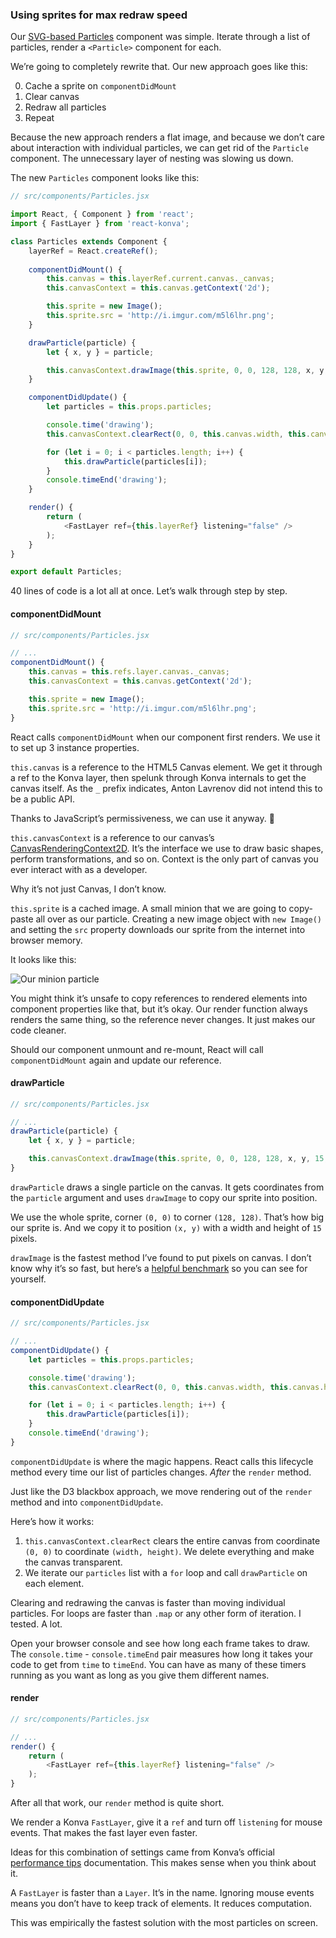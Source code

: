 
### Using sprites for max redraw speed

Our [SVG-based Particles](#svg-particles) component was simple. Iterate
through a list of particles, render a `<Particle>` component for each.

We’re going to completely rewrite that. Our new approach goes like this:

0.  Cache a sprite on `componentDidMount`
1.  Clear canvas
2.  Redraw all particles
3.  Repeat

Because the new approach renders a flat image, and because we don’t care
about interaction with individual particles, we can get rid of the
`Particle` component. The unnecessary layer of nesting was slowing us
down.

The new `Particles` component looks like this:

``` javascript
// src/components/Particles.jsx

import React, { Component } from 'react';
import { FastLayer } from 'react-konva';

class Particles extends Component {
    layerRef = React.createRef();
    
    componentDidMount() {
        this.canvas = this.layerRef.current.canvas._canvas;
        this.canvasContext = this.canvas.getContext('2d');

        this.sprite = new Image();
        this.sprite.src = 'http://i.imgur.com/m5l6lhr.png';
    }

    drawParticle(particle) {
        let { x, y } = particle;

        this.canvasContext.drawImage(this.sprite, 0, 0, 128, 128, x, y, 15, 15);
    }

    componentDidUpdate() {
        let particles = this.props.particles;

        console.time('drawing');
        this.canvasContext.clearRect(0, 0, this.canvas.width, this.canvas.height);

        for (let i = 0; i < particles.length; i++) {
            this.drawParticle(particles[i]);
        }
        console.timeEnd('drawing');
    }

    render() {
        return (
            <FastLayer ref={this.layerRef} listening="false" />
        );
    }
}

export default Particles;
```

40 lines of code is a lot all at once. Let’s walk through step by step.

#### componentDidMount

``` javascript
// src/components/Particles.jsx

// ...
componentDidMount() {
    this.canvas = this.refs.layer.canvas._canvas;
    this.canvasContext = this.canvas.getContext('2d');

    this.sprite = new Image();
    this.sprite.src = 'http://i.imgur.com/m5l6lhr.png';
}
```

React calls `componentDidMount` when our component first renders. We use
it to set up 3 instance properties.

`this.canvas` is a reference to the HTML5 Canvas element. We get it
through a ref to the Konva layer, then spelunk through Konva internals
to get the canvas itself. As the `_` prefix indicates, Anton Lavrenov
did not intend this to be a public API.

Thanks to JavaScript’s permissiveness, we can use it anyway. 🙌

`this.canvasContext` is a reference to our canvas’s
[CanvasRenderingContext2D](https://developer.mozilla.org/en-US/docs/Web/API/CanvasRenderingContext2D).
It’s the interface we use to draw basic shapes, perform transformations,
and so on. Context is the only part of canvas you ever interact with as
a developer.

Why it’s not just Canvas, I don’t know.

`this.sprite` is a cached image. A small minion that we are going to
copy-paste all over as our particle. Creating a new image object with
`new Image()` and setting the `src` property downloads our sprite from
the internet into browser memory.

It looks like this:

![Our minion particle](http://i.imgur.com/m5l6lhr.png)

You might think it’s unsafe to copy references to rendered elements into
component properties like that, but it’s okay. Our render function
always renders the same thing, so the reference never changes. It just
makes our code cleaner.

Should our component unmount and re-mount, React will call
`componentDidMount` again and update our reference.

#### drawParticle

``` javascript
// src/components/Particles.jsx

// ...
drawParticle(particle) {
    let { x, y } = particle;

    this.canvasContext.drawImage(this.sprite, 0, 0, 128, 128, x, y, 15, 15);
}
```

`drawParticle` draws a single particle on the canvas. It gets
coordinates from the `particle` argument and uses `drawImage` to copy
our sprite into position.

We use the whole sprite, corner `(0, 0)` to corner `(128, 128)`. That’s
how big our sprite is. And we copy it to position `(x, y)` with a width
and height of `15` pixels.

`drawImage` is the fastest method I’ve found to put pixels on canvas. I
don’t know why it’s so fast, but here’s a [helpful
benchmark](https://jsperf.com/canvas-drawimage-vs-putimagedata/3) so you
can see for yourself.

#### componentDidUpdate

``` javascript
// src/components/Particles.jsx

// ...
componentDidUpdate() {
    let particles = this.props.particles;

    console.time('drawing');
    this.canvasContext.clearRect(0, 0, this.canvas.width, this.canvas.height);

    for (let i = 0; i < particles.length; i++) {
        this.drawParticle(particles[i]);
    }
    console.timeEnd('drawing');
}
```

`componentDidUpdate` is where the magic happens. React calls this
lifecycle method every time our list of particles changes. *After* the
`render` method.

Just like the D3 blackbox approach, we move rendering out of the
`render` method and into `componentDidUpdate`.

Here’s how it works:

1.  `this.canvasContext.clearRect` clears the entire canvas from
    coordinate `(0, 0)` to coordinate `(width, height)`. We delete
    everything and make the canvas transparent.
2.  We iterate our `particles` list with a `for` loop and call
    `drawParticle` on each element.

Clearing and redrawing the canvas is faster than moving individual
particles. For loops are faster than `.map` or any other form of
iteration. I tested. A lot.

Open your browser console and see how long each frame takes to draw. The
`console.time` - `console.timeEnd` pair measures how long it takes your
code to get from `time` to `timeEnd`. You can have as many of these
timers running as you want as long as you give them different names.

#### render

``` javascript
// src/components/Particles.jsx

// ...
render() {
    return (
        <FastLayer ref={this.layerRef} listening="false" />
    );
}
```

After all that work, our `render` method is quite short.

We render a Konva `FastLayer`, give it a `ref` and turn off `listening`
for mouse events. That makes the fast layer even faster.

Ideas for this combination of settings came from Konva’s official
[performance
tips](https://konvajs.github.io/docs/performance/All_Performance_Tips.html)
documentation. This makes sense when you think about it.

A `FastLayer` is faster than a `Layer`. It’s in the name. Ignoring mouse
events means you don’t have to keep track of elements. It reduces
computation.

This was empirically the fastest solution with the most particles on
screen.

